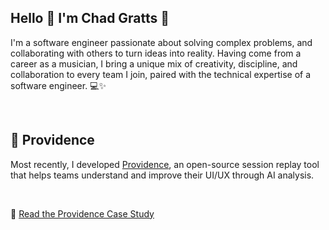 ## Hello 👋 I'm Chad Gratts 🚀
<!--
**chadgratts/chadgratts** is a ✨ _special_ ✨ repository because its `README.md` (this file) appears on your GitHub profile.

Here are some ideas to get you started:

- 🔭 I’m currently working on ...
- 🌱 I’m currently learning ...
- 👯 I’m looking to collaborate on ...
- 🤔 I’m looking for help with ...
- 💬 Ask me about ...
- 📫 How to reach me: ...
- 😄 Pronouns: ...
- ⚡ Fun fact: ...
-->

I'm a software engineer passionate about solving complex problems, and collaborating with others to turn ideas into reality. Having come from a career as a musician, I bring a unique mix of creativity, discipline, and collaboration to every team I join, paired with the technical expertise of a software engineer. 💻✨

<br>

## :gem: Providence
Most recently, I developed [Providence](https://providence-replay.github.io/), an open-source session replay tool that helps teams understand and improve their UI/UX through AI analysis.

<br>

📖 [Read the Providence Case Study](https://providence-replay.github.io/)
